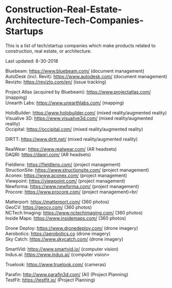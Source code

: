 # Construction-Real-Estate-Architecture-Tech-Companies-Startups

This is a list of tech/startup companies which make products related to construction, real estate, or architecture.

Last updated: 8-30-2018

Bluebeam: https://www.bluebeam.com/ (document management)<br/>
AutoDesk (incl. Revit): https://www.autodesk.com/ (document management)<br/>
Revizto: https://revizto.com/en/ (issue tracking)<br/>

Project Atlas (acquired by Bluebeam): https://www.projectatlas.com/ (mapping)<br/>
Unearth Labs: https://www.unearthlabs.com/ (mapping)<br/>

HoloBuilder: https://www.holobuilder.com/ (mixed reality/augmented reality)<br/>
Visualive 3D: https://www.visualive3d.com/ (mixed reality/augmented reality)<br/>
Occipital: https://occipital.com/ (mixed reality/augmented reality)<br/>

DIRTT: https://www.dirtt.net/ (mixed reality/augmented reality)<br/>

RealWear: https://www.realwear.com/ (AR headsets)<br/>
DAQRI: https://daqri.com/ (AR headsets)<br/>

Fieldlens: https://fieldlens.com/ (project management)<br/>
StructionSite: https://www.structionsite.com/ (project management)<br/>
Aconex: https://www.aconex.com/ (project management)<br/>
Viewpoint: https://viewpoint.com/ (project management)<br/>
Newforma: https://www.newforma.com/ (project management)<br/>
Procore: https://www.procore.com/ (project management)<br/

Matterport: https://matterport.com/ (360 photos)<br/>
GeoCV: https://geocv.com/ (360 photos)<br/>
NCTech Imaging: https://www.nctechimaging.com/ (360 photos)<br/>
Inside Maps: https://www.insidemaps.com/ (360 photos)<br/>

Drone Deploy: https://www.dronedeploy.com/ (drone imagery)<br/>
Aerobotics: https://aerobotics.co (drone imagery)<br/>
Sky Catch: https://www.skycatch.com/ (drone imagery)<br/>

SmartVid: https://www.smartvid.io/ (computer vision)<br/>
Indus.ai: https://www.indus.ai/ (computer vision><br/>

Truelook: https://www.truelook.com/ (cameras)<br/>

Parafin: http://www.parafin3d.com/ (AI) (Project Planning)<br/>
TestFit: https://testfit.io/ (Project Planning)<br/>

